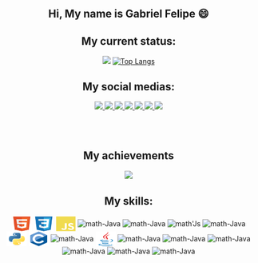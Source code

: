 <div align="center"> 
  <h2>Hi, My name is Gabriel Felipe 😄</h2>
<!--Mostra o Github status-->
  
## My current status:

<img style="width: 430px;" src="https://github-readme-stats-sigma-five.vercel.app/api?username=gabrielf3lip3&show_icons=true&theme=radical"> [![Top Langs](https://github-readme-stats-sigma-five.vercel.app/api/top-langs/?username=gabrielf3lip3&layout=compact&theme=radical)](https://github.com/anuraghazra/github-readme-stats)

<!--Social medias -->
## My social medias:

<a href="https://www.linkedin.com/in/gabrielf3lip3">
<img src="https://img.shields.io/badge/Linkedin-1DA1F2?style=for-the-badge&logo=linkedin&logoColor=white">
</a>
<a href="https://www.twitter.com/mathsstack">
<img src="https://img.shields.io/badge/Twitter-1DA1F2?style=for-the-badge&logo=twitter&logoColor=white">
</a>
<a href="https://www.instagram.com/gabrielf3lip3/">
<img src="https://img.shields.io/badge/Instagram-E4405F?style=for-the-badge&logo=instagram&logoColor=white">
</a>
<a href="https:/www.facebook.com/gabrielf3lip3">
<img src="https://img.shields.io/badge/Facebook-1DA1F2?style=for-the-badge&logo=facebook&logoColor=white">
</a>
<a href="https://www.reddit.com/user/gabrielf3lip3">
<img src="https://img.shields.io/badge/Reddit-FF5700?style=for-the-badge&logo=reddit&logoColor=white">
</a>
<a href="https://www.reddit.com/user/gabrielf3lip3">
<img src="https://img.shields.io/badge/Stackoverflow-FF5700?style=for-the-badge&logo=stackoverflow&logoColor=white">
</a>
<a href="https://codepen.io/mathstack">
<img src="https://img.shields.io/badge/Codepen-000000?style=for-the-badge&logo=codepen&logoColor=white">
</a>

<br><br>
 
<!-- Conquistas -->

## My achievements

<p align="center">
  <img src="https://github-profile-trophy.vercel.app/?username=gabrielfelipeassuncaodesouza&theme=dracula&row=2&no-bg=true&column=3&margin-w=15&margin-h=15" />
</p>
<!-- Skills -->

## My skills:

<img align="center" alt="math-HTML" height="30" width="40" src="https://raw.githubusercontent.com/devicons/devicon/master/icons/html5/html5-original.svg">
  <img align="center" alt="math-CSS" height="30" width="40" src="https://raw.githubusercontent.com/devicons/devicon/master/icons/css3/css3-original.svg">
  <img align="center" alt="math'Js" height="30" width="40" src="https://raw.githubusercontent.com/devicons/devicon/master/icons/javascript/javascript-plain.svg">
  <img align="center" alt="math-Java" height="30" width="40" src="https://icongr.am/devicon/nodejs-original.svg?size=128">
  <img align="center" alt="math-Java" height="30" width="40" src="https://icongr.am/devicon/jquery-original.svg?size=128">
  <img align="center" alt="math'Js" height="30" width="40" src="https://icongr.am/devicon/angularjs-original.svg?size=128&color=currentColor">
  <img align="center" alt="math-Java" height="30" width="40" src="https://icongr.am/devicon/bootstrap-plain.svg?size=128&color=dc8add">
  <img align="center" alt="math-Python" height="30" width="40" src="https://raw.githubusercontent.com/devicons/devicon/master/icons/python/python-original.svg">
  <img align="center" alt="math-C" height="30" width="40" src="https://raw.githubusercontent.com/devicons/devicon/master/icons/c/c-original.svg">
  <img align="center" alt="math-Java" height="30" width="40" src="https://icongr.am/devicon/cplusplus-original.svg?size=128">
  <img align="center" alt="math-Java" height="30" width="40" src="https://raw.githubusercontent.com/devicons/devicon/master/icons/java/java-original.svg">
  <img align="center" alt="math-Java" height="30" width="40" src="https://icongr.am/devicon/git-original.svg?size=128">
  <img align="center" alt="math-Java" height="30" width="40" src="https://icongr.am/devicon/linux-plain.svg?size=128&color=ffffff">
  <img align="center" alt="math-Java" height="30" width="40" src="https://icongr.am/devicon/php-original.svg?size=128">
  <img align="center" alt="math-Java" height="30" width="40" src="https://icongr.am/devicon/apache-original.svg?size=128&color=currentColor">
  <img align="center" alt="math-Java" height="30" width="40" src="https://icongr.am/devicon/vim-original.svg?size=128">
  <img align="center" alt="math-Java" height="30" width="40" src="https://icongr.am/devicon/visualstudio-plain.svg?size=128&color=62a0ea">
  <br><br><br>
</div>
